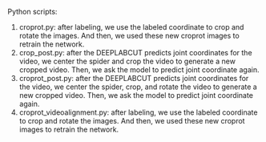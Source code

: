 
Python scripts:
1. croprot.py: after labeling, we use the labeled coordinate to crop and rotate the images. And then, we used these new croprot images to retrain the network. 
2. crop_post.py: after the DEEPLABCUT predicts joint coordinates for the video, we center the spider and crop the video to generate a new cropped video. Then, we ask the model to predict joint coordinate again. 
3. croprot_post.py: after the DEEPLABCUT predicts joint coordinates for the video, we center the spider, crop, and rotate the video to generate a new cropped video. Then, we ask the model to predict joint coordinate again. 
4. croprot_videoalignment.py: after labeling, we use the labeled coordinate to crop and rotate the images. And then, we used these new croprot images to retrain the network. 